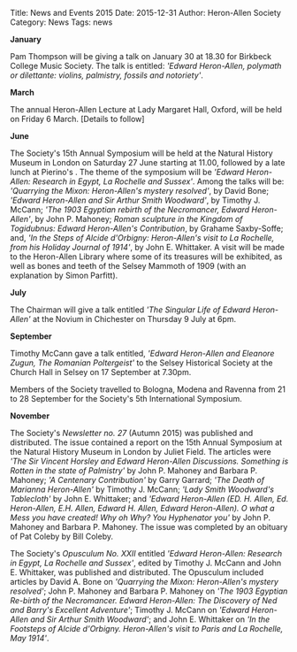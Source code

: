 Title: News and Events 2015
Date: 2015-12-31
Author: Heron-Allen Society
Category: News
Tags: news

**January**

Pam Thompson will be giving a talk on January 30 at 18.30 for Birkbeck College Music Society. The talk is entitled: *'Edward Heron-Allen, polymath or dilettante: violins, palmistry, fossils and notoriety'*.

**March**

The annual Heron-Allen Lecture at Lady Margaret Hall, Oxford, will be held on Friday 6 March. [Details to follow]

**June**

The Society's 15th Annual Symposium will be held at the Natural History Museum in London on Saturday 27 June starting at 11.00, followed by a late lunch at Pierino's . The theme of the symposium will be *'Edward Heron-Allen: Research in Egypt, La Rochelle and Sussex'*. Among the talks will be: *'Quarrying the Mixon: Heron-Allen's mystery resolved'*, by David Bone; *'Edward Heron-Allen and Sir Arthur Smith Woodward'*, by Timothy J. McCann; *'The 1903 Egyptian rebirth of the Necromancer, Edward Heron-Allen'*, by John P. Mahoney; *Roman sculpture in the Kingdom of Togidubnus: Edward Heron-Allen's Contribution*, by Grahame Saxby-Soffe; and, *'In the Steps of Alcide d'Orbigny: Heron-Allen's visit to La Rochelle, from his Holiday Journal of 1914'*, by John E. Whittaker. A visit will be made to the Heron-Allen Library where some of its treasures will be exhibited, as well as bones and teeth of the Selsey Mammoth of 1909 (with an explanation by Simon Parfitt).

**July**

The Chairman will give a talk entitled *'The Singular Life of Edward Heron-Allen'* at the Novium in Chichester on Thursday 9 July at 6pm.

**September**

Timothy McCann gave a talk entitled, *'Edward Heron-Allen and Eleanore Zugun, The Romanian Poltergeist'* to the Selsey Historical Society at the Church Hall in Selsey on 17 September at 7.30pm.

Members of the Society travelled to Bologna, Modena and Ravenna from 21 to 28 September for the Society's 5th International Symposium.

**November**

The Society's *Newsletter no. 27* (Autumn 2015) was published and distributed. The issue contained a report on the 15th Annual Symposium at the Natural History Museum in London by Juliet Field. The articles were *'The Sir Vincent Horsley and Edward Heron-Allen Discussions. Something is Rotten in the state of Palmistry'* by John P. Mahoney and Barbara P. Mahoney; *'A Centenary Contribution'* by Garry Garrard; *'The Death of Marianna Heron-Allen'* by Timothy J. McCann; *'Lady Smith Woodward's Tablecloth'* by John E. Whittaker; and *'Edward Heron-Allen (ED. H. Allen, Ed. Heron-Allen, E.H. Allen, Edward H. Allen, Edward Heron-Allen). O what a Mess you have created! Why oh Why? You Hyphenator you'* by John P. Mahoney and Barbara P. Mahoney. The issue was completed by an obituary of Pat Coleby by Bill Coleby.

The Society's *Opusculum No. XXII* entitled *'Edward Heron-Allen: Research in Egypt, La Rochelle and Sussex'*, edited by Timothy J. McCann and John E. Whittaker, was published and distributed. The Opusculum included articles by David A. Bone on *'Quarrying the Mixon: Heron-Allen's mystery resolved'*; John P. Mahoney and Barbara P. Mahoney on *'The 1903 Egyptian Re-birth of the Necromancer. Edward Heron-Allen: The Discovery of Ned and Barry's Excellent Adventure'*; Timothy J. McCann on *'Edward Heron-Allen and Sir Arthur Smith Woodward'*; and John E. Whittaker on *'In the Footsteps of Alcide d'Orbigny. Heron-Allen's visit to Paris and La Rochelle, May 1914'*.
